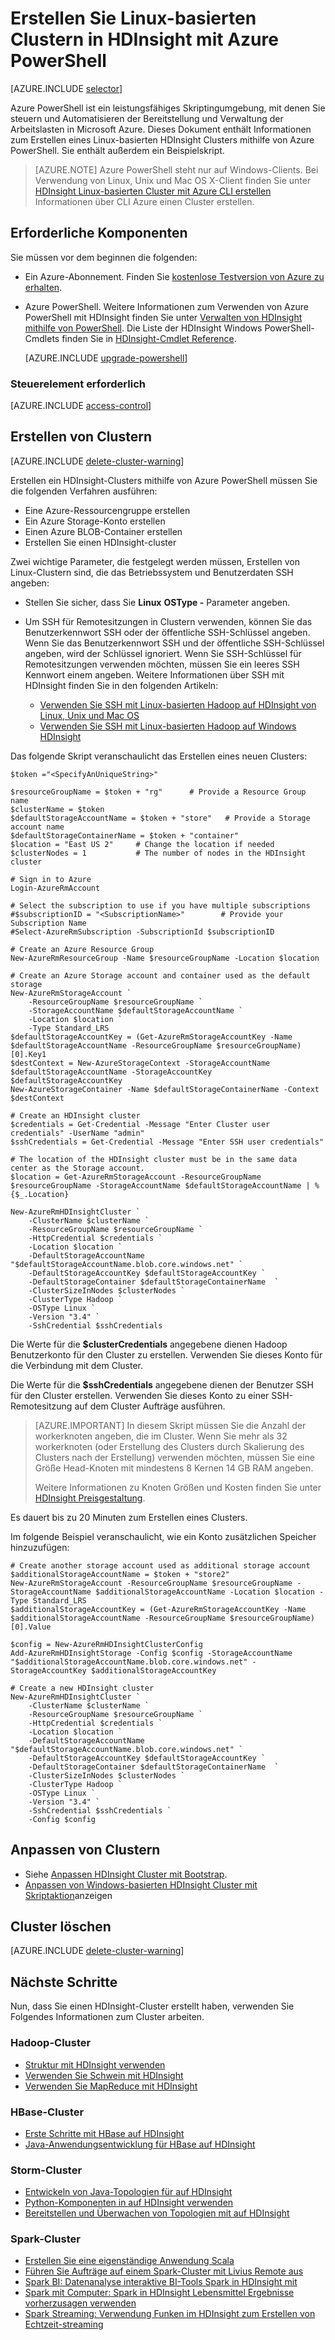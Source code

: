 <properties
    pageTitle="Hadoop, HBase, Sturm oder Funken Cluster unter Linux in HDInsight mit Azure PowerShell erstellen | Microsoft Azure"
    description="Erfahren Sie, wie mithilfe von Azure PowerShell Hadoop, HBase, Sturm oder Funken Cluster unter Linux für HDInsight erstellen."
    services="hdinsight"
    documentationCenter=""
    authors="nitinme"
    manager="jhubbard"
    editor="cgronlun"
    tags="azure-portal"/>

<tags
    ms.service="hdinsight"
    ms.devlang="na"
    ms.topic="article"
    ms.tgt_pltfrm="na"
    ms.workload="big-data"
    ms.date="10/05/2016"
    ms.author="nitinme"/>

# <a name="create-linux-based-clusters-in-hdinsight-by-using-azure-powershell"></a>Erstellen Sie Linux-basierten Clustern in HDInsight mit Azure PowerShell

[AZURE.INCLUDE [selector](../../includes/hdinsight-selector-create-clusters.md)]

Azure PowerShell ist ein leistungsfähiges Skriptingumgebung, mit denen Sie steuern und Automatisieren der Bereitstellung und Verwaltung der Arbeitslasten in Microsoft Azure. Dieses Dokument enthält Informationen zum Erstellen eines Linux-basierten HDInsight Clusters mithilfe von Azure PowerShell. Sie enthält außerdem ein Beispielskript.

> [AZURE.NOTE] Azure PowerShell steht nur auf Windows-Clients. Bei Verwendung von Linux, Unix und Mac OS X-Client finden Sie unter [HDInsight Linux-basierten Cluster mit Azure CLI erstellen](hdinsight-hadoop-create-linux-clusters-azure-cli.md) Informationen über CLI Azure einen Cluster erstellen.

## <a name="prerequisites"></a>Erforderliche Komponenten
Sie müssen vor dem beginnen die folgenden:

- Ein Azure-Abonnement. Finden Sie [kostenlose Testversion von Azure zu erhalten](https://azure.microsoft.com/documentation/videos/get-azure-free-trial-for-testing-hadoop-in-hdinsight/).

- Azure PowerShell.
    Weitere Informationen zum Verwenden von Azure PowerShell mit HDInsight finden Sie unter [Verwalten von HDInsight mithilfe von PowerShell](hdinsight-administer-use-powershell.md). Die Liste der HDInsight Windows PowerShell-Cmdlets finden Sie in [HDInsight-Cmdlet Reference](https://msdn.microsoft.com/library/azure/dn858087.aspx).

    [AZURE.INCLUDE [upgrade-powershell](../../includes/hdinsight-use-latest-powershell.md)]

### <a name="access-control-requirements"></a>Steuerelement erforderlich

[AZURE.INCLUDE [access-control](../../includes/hdinsight-access-control-requirements.md)]

## <a name="create-clusters"></a>Erstellen von Clustern

[AZURE.INCLUDE [delete-cluster-warning](../../includes/hdinsight-delete-cluster-warning.md)]

Erstellen ein HDInsight-Clusters mithilfe von Azure PowerShell müssen Sie die folgenden Verfahren ausführen:

- Eine Azure-Ressourcengruppe erstellen
- Ein Azure Storage-Konto erstellen
- Einen Azure BLOB-Container erstellen
- Erstellen Sie einen HDInsight-cluster

Zwei wichtige Parameter, die festgelegt werden müssen, Erstellen von Linux-Clustern sind, die das Betriebssystem und Benutzerdaten SSH angeben:

- Stellen Sie sicher, dass Sie **Linux** **OSType -** Parameter angeben.
- Um SSH für Remotesitzungen in Clustern verwenden, können Sie das Benutzerkennwort SSH oder der öffentliche SSH-Schlüssel angeben. Wenn Sie das Benutzerkennwort SSH und der öffentliche SSH-Schlüssel angeben, wird der Schlüssel ignoriert. Wenn Sie SSH-Schlüssel für Remotesitzungen verwenden möchten, müssen Sie ein leeres SSH Kennwort einem angeben. Weitere Informationen über SSH mit HDInsight finden Sie in den folgenden Artikeln:

    * [Verwenden Sie SSH mit Linux-basierten Hadoop auf HDInsight von Linux, Unix und Mac OS](hdinsight-hadoop-linux-use-ssh-unix.md)
    * [Verwenden Sie SSH mit Linux-basierten Hadoop auf Windows HDInsight](hdinsight-hadoop-linux-use-ssh-windows.md)

Das folgende Skript veranschaulicht das Erstellen eines neuen Clusters:

    $token ="<SpecifyAnUniqueString>"

    $resourceGroupName = $token + "rg"      # Provide a Resource Group name
    $clusterName = $token
    $defaultStorageAccountName = $token + "store"   # Provide a Storage account name
    $defaultStorageContainerName = $token + "container"
    $location = "East US 2"     # Change the location if needed
    $clusterNodes = 1           # The number of nodes in the HDInsight cluster

    # Sign in to Azure
    Login-AzureRmAccount

    # Select the subscription to use if you have multiple subscriptions
    #$subscriptionID = "<SubscriptionName>"        # Provide your Subscription Name
    #Select-AzureRmSubscription -SubscriptionId $subscriptionID

    # Create an Azure Resource Group
    New-AzureRmResourceGroup -Name $resourceGroupName -Location $location

    # Create an Azure Storage account and container used as the default storage
    New-AzureRmStorageAccount `
        -ResourceGroupName $resourceGroupName `
        -StorageAccountName $defaultStorageAccountName `
        -Location $location `
        -Type Standard_LRS
    $defaultStorageAccountKey = (Get-AzureRmStorageAccountKey -Name $defaultStorageAccountName -ResourceGroupName $resourceGroupName)[0].Key1
    $destContext = New-AzureStorageContext -StorageAccountName $defaultStorageAccountName -StorageAccountKey $defaultStorageAccountKey
    New-AzureStorageContainer -Name $defaultStorageContainerName -Context $destContext

    # Create an HDInsight cluster
    $credentials = Get-Credential -Message "Enter Cluster user credentials" -UserName "admin"
    $sshCredentials = Get-Credential -Message "Enter SSH user credentials"

    # The location of the HDInsight cluster must be in the same data center as the Storage account.
    $location = Get-AzureRmStorageAccount -ResourceGroupName $resourceGroupName -StorageAccountName $defaultStorageAccountName | %{$_.Location}

    New-AzureRmHDInsightCluster `
        -ClusterName $clusterName `
        -ResourceGroupName $resourceGroupName `
        -HttpCredential $credentials `
        -Location $location `
        -DefaultStorageAccountName "$defaultStorageAccountName.blob.core.windows.net" `
        -DefaultStorageAccountKey $defaultStorageAccountKey `
        -DefaultStorageContainer $defaultStorageContainerName  `
        -ClusterSizeInNodes $clusterNodes `
        -ClusterType Hadoop `
        -OSType Linux `
        -Version "3.4" `
        -SshCredential $sshCredentials

Die Werte für die **$clusterCredentials** angegebene dienen Hadoop Benutzerkonto für den Cluster zu erstellen. Verwenden Sie dieses Konto für die Verbindung mit dem Cluster.

Die Werte für die **$sshCredentials** angegebene dienen der Benutzer SSH für den Cluster erstellen. Verwenden Sie dieses Konto zu einer SSH-Remotesitzung auf dem Cluster Aufträge ausführen.

> [AZURE.IMPORTANT] In diesem Skript müssen Sie die Anzahl der workerknoten angeben, die im Cluster. Wenn Sie mehr als 32 workerknoten (oder Erstellung des Clusters durch Skalierung des Clusters nach der Erstellung) verwenden möchten, müssen Sie eine Größe Head-Knoten mit mindestens 8 Kernen 14 GB RAM angeben.
>
> Weitere Informationen zu Knoten Größen und Kosten finden Sie unter [HDInsight Preisgestaltung](https://azure.microsoft.com/pricing/details/hdinsight/).

Es dauert bis zu 20 Minuten zum Erstellen eines Clusters.

Im folgende Beispiel veranschaulicht, wie ein Konto zusätzlichen Speicher hinzuzufügen:

    # Create another storage account used as additional storage account
    $additionalStorageAccountName = $token + "store2"
    New-AzureRmStorageAccount -ResourceGroupName $resourceGroupName -StorageAccountName $additionalStorageAccountName -Location $location -Type Standard_LRS
    $additionalStorageAccountKey = (Get-AzureRmStorageAccountKey -Name $additionalStorageAccountName -ResourceGroupName $resourceGroupName)[0].Value

    $config = New-AzureRmHDInsightClusterConfig
    Add-AzureRmHDInsightStorage -Config $config -StorageAccountName "$additionalStorageAccountName.blob.core.windows.net" -StorageAccountKey $additionalStorageAccountKey

    # Create a new HDInsight cluster
    New-AzureRmHDInsightCluster `
        -ClusterName $clusterName `
        -ResourceGroupName $resourceGroupName `
        -HttpCredential $credentials `
        -Location $location `
        -DefaultStorageAccountName "$defaultStorageAccountName.blob.core.windows.net" `
        -DefaultStorageAccountKey $defaultStorageAccountKey `
        -DefaultStorageContainer $defaultStorageContainerName  `
        -ClusterSizeInNodes $clusterNodes `
        -ClusterType Hadoop `
        -OSType Linux `
        -Version "3.4" `
        -SshCredential $sshCredentials `
        -Config $config

## <a name="customize-clusters"></a>Anpassen von Clustern

- Siehe [Anpassen HDInsight Cluster mit Bootstrap](hdinsight-hadoop-customize-cluster-bootstrap.md#use-azure-powershell).
- [Anpassen von Windows-basierten HDInsight Cluster mit Skriptaktion](hdinsight-hadoop-customize-cluster.md#call-scripts-using-azure-powershell)anzeigen

## <a name="delete-the-cluster"></a>Cluster löschen

[AZURE.INCLUDE [delete-cluster-warning](../../includes/hdinsight-delete-cluster-warning.md)]

## <a name="next-steps"></a>Nächste Schritte

Nun, dass Sie einen HDInsight-Cluster erstellt haben, verwenden Sie Folgendes Informationen zum Cluster arbeiten.

### <a name="hadoop-clusters"></a>Hadoop-Cluster

* [Struktur mit HDInsight verwenden](hdinsight-use-hive.md)
* [Verwenden Sie Schwein mit HDInsight](hdinsight-use-pig.md)
* [Verwenden Sie MapReduce mit HDInsight](hdinsight-use-mapreduce.md)

### <a name="hbase-clusters"></a>HBase-Cluster

* [Erste Schritte mit HBase auf HDInsight](hdinsight-hbase-tutorial-get-started-linux.md)
* [Java-Anwendungsentwicklung für HBase auf HDInsight](hdinsight-hbase-build-java-maven-linux.md)

### <a name="storm-clusters"></a>Storm-Cluster

* [Entwickeln von Java-Topologien für auf HDInsight](hdinsight-storm-develop-java-topology.md)
* [Python-Komponenten in auf HDInsight verwenden](hdinsight-storm-develop-python-topology.md)
* [Bereitstellen und Überwachen von Topologien mit auf HDInsight](hdinsight-storm-deploy-monitor-topology-linux.md)

### <a name="spark-clusters"></a>Spark-Cluster

* [Erstellen Sie eine eigenständige Anwendung Scala](hdinsight-apache-spark-create-standalone-application.md)
* [Führen Sie Aufträge auf einem Spark-Cluster mit Livius Remote aus](hdinsight-apache-spark-livy-rest-interface.md)
* [Spark BI: Datenanalyse interaktive BI-Tools Spark in HDInsight mit](hdinsight-apache-spark-use-bi-tools.md)
* [Spark mit Computer: Spark in HDInsight Lebensmittel Ergebnisse vorherzusagen verwenden](hdinsight-apache-spark-machine-learning-mllib-ipython.md)
* [Spark Streaming: Verwendung Funken im HDInsight zum Erstellen von Echtzeit-streaming](hdinsight-apache-spark-eventhub-streaming.md)
